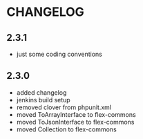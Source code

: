 # CHANGELOG

## 2.3.1

- just some coding conventions

## 2.3.0

- added changelog
- jenkins build setup
- removed clover from phpunit.xml
- moved ToArrayInterface to flex-commons
- moved ToJsonInterface to flex-commons
- moved Collection to flex-commons